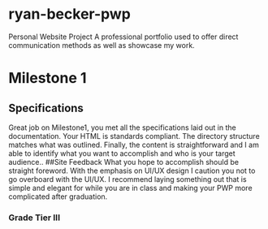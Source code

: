 # ryan-becker-pwp
Personal Website Project
A professional portfolio used to offer direct communication methods as well as showcase my work.

# Milestone 1
## Specifications
Great job on Milestone1, you met all the specifications laid out in the documentation. Your HTML is standards compliant.  The directory structure matches what was outlined. Finally, the content is straightforward and I am able to identify what you want to accomplish and who is your target audience..
##Site Feedback
What you hope to accomplish should be straight foreword. With the emphasis on UI/UX design I caution you not to go overboard with the UI/UX. I recommend laying something out that is simple and elegant for while you are in class and making your PWP more complicated after graduation.
### Grade Tier III
